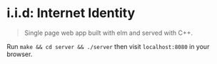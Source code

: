 # i.i.d: Internet Identity

> Single page web app built with elm and served with C++.

Run `make && cd server && ./server` then visit `localhost:8080` in your browser.
